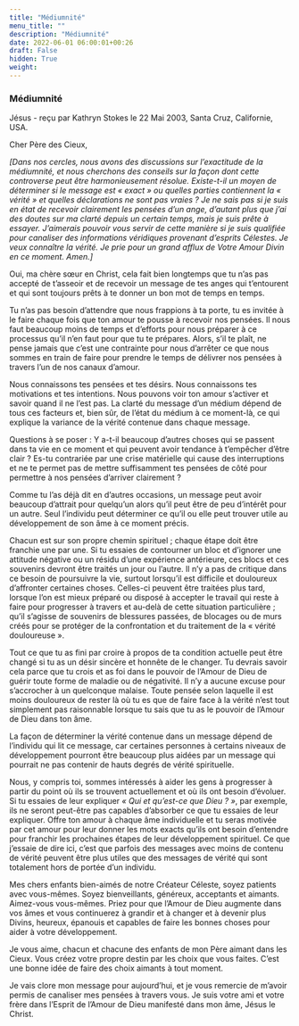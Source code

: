 ```yaml
---
title: "Médiumnité"
menu_title: ""
description: "Médiumnité"
date: 2022-06-01 06:00:01+00:26
draft: False
hidden: True
weight:
---
```

### Médiumnité

Jésus - reçu par Kathryn Stokes le 22 Mai 2003, Santa Cruz, Californie, USA.

Cher Père des Cieux,

*[Dans nos cercles, nous avons des discussions sur l’exactitude de la médiumnité, et nous cherchons des conseils sur la façon dont cette controverse peut être harmonieusement résolue. Existe-t-il un moyen de déterminer si le message est « exact » ou quelles parties contiennent la « vérité » et quelles déclarations ne sont pas vraies ? Je ne sais pas si je suis en état de recevoir clairement les pensées d’un ange, d’autant plus que j’ai des doutes sur ma clarté depuis un certain temps, mais je suis prête à essayer. J’aimerais pouvoir vous servir de cette manière si je suis qualifiée pour canaliser des informations véridiques provenant d’esprits Célestes. Je veux connaître la vérité. Je prie pour un grand afflux de Votre Amour Divin en ce moment. Amen.]*

Oui, ma chère sœur en Christ, cela fait bien longtemps que tu n’as pas accepté de t’asseoir et de recevoir un message de tes anges qui t’entourent et qui sont toujours prêts à te donner un bon mot de temps en temps.

Tu n’as pas besoin d’attendre que nous frappions à ta porte, tu es invitée à le faire chaque fois que ton amour te pousse à recevoir nos pensées. Il nous faut beaucoup moins de temps et d’efforts pour nous préparer à ce processus qu’il n’en faut pour que tu te prépares. Alors, s’il te plaît, ne pense jamais que c’est une contrainte pour nous d’arrêter ce que nous sommes en train de faire pour prendre le temps de délivrer nos pensées à travers l’un de nos canaux d’amour.

Nous connaissons tes pensées et tes désirs. Nous connaissons tes motivations et tes intentions. Nous pouvons voir ton amour s’activer et savoir quand il ne l’est pas. La clarté du message d’un médium dépend de tous ces facteurs et, bien sûr, de l’état du médium à ce moment-là, ce qui explique la variance de la vérité contenue dans chaque message.

Questions à se poser : Y a-t-il beaucoup d’autres choses qui se passent dans ta vie en ce moment et qui peuvent avoir tendance à t’empêcher d’être clair ? Es-tu contrariée par une crise matérielle qui cause des interruptions et ne te permet pas de mettre suffisamment tes pensées de côté pour permettre à nos pensées d’arriver clairement ?

Comme tu l’as déjà dit en d’autres occasions, un message peut avoir beaucoup d’attrait pour quelqu’un alors qu’il peut être de peu d’intérêt pour un autre. Seul l’individu peut déterminer ce qu’il ou elle peut trouver utile au développement de son âme à ce moment précis.

Chacun est sur son propre chemin spirituel ; chaque étape doit être franchie une par une. Si tu essaies de contourner un bloc et d’ignorer une attitude négative ou un résidu d’une expérience antérieure, ces blocs et ces souvenirs devront être traités un jour ou l’autre. Il n’y a pas de critique dans ce besoin de poursuivre la vie, surtout lorsqu’il est difficile et douloureux d’affronter certaines choses. Celles-ci peuvent être traitées plus tard, lorsque l’on est mieux préparé ou disposé à accepter le travail qui reste à faire pour progresser à travers et au-delà de cette situation particulière ; qu’il s’agisse de souvenirs de blessures passées, de blocages ou de murs créés pour se protéger de la confrontation et du traitement de la « vérité douloureuse ».

Tout ce que tu as fini par croire à propos de ta condition actuelle peut être changé si tu as un désir sincère et honnête de le changer. Tu devrais savoir cela parce que tu crois et as foi dans le pouvoir de l’Amour de Dieu de guérir toute forme de maladie ou de négativité. Il n’y a aucune excuse pour s’accrocher à un quelconque malaise. Toute pensée selon laquelle il est moins douloureux de rester là où tu es que de faire face à la vérité n’est tout simplement pas raisonnable lorsque tu sais que tu as le pouvoir de l’Amour de Dieu dans ton âme.

La façon de déterminer la vérité contenue dans un message dépend de l’individu qui lit ce message, car certaines personnes à certains niveaux de développement pourront être beaucoup plus aidées par un message qui pourrait ne pas contenir de hauts degrés de vérité spirituelle.

Nous, y compris toi, sommes intéressés à aider les gens à progresser à partir du point où ils se trouvent actuellement et où ils ont besoin d’évoluer. Si tu essaies de leur expliquer *« Qui et qu’est-ce que Dieu ? »*, par exemple, ils ne seront peut-être pas capables d’absorber ce que tu essaies de leur expliquer. Offre ton amour à chaque âme individuelle et tu seras motivée par cet amour pour leur donner les mots exacts qu’ils ont besoin d’entendre pour franchir les prochaines étapes de leur développement spirituel. Ce que j’essaie de dire ici, c’est que parfois des messages avec moins de contenu de vérité peuvent être plus utiles que des messages de vérité qui sont totalement hors de portée d’un individu.

Mes chers enfants bien-aimés de notre Créateur Céleste, soyez patients avec vous-mêmes. Soyez bienveillants, généreux, acceptants et aimants. Aimez-vous vous-mêmes. Priez pour que l’Amour de Dieu augmente dans vos âmes et vous continuerez à grandir et à changer et à devenir plus Divins, heureux, épanouis et capables de faire les bonnes choses pour aider à votre développement.

Je vous aime, chacun et chacune des enfants de mon Père aimant dans les Cieux. Vous créez votre propre destin par les choix que vous faites. C’est une bonne idée de faire des choix aimants à tout moment.

Je vais clore mon message pour aujourd’hui, et je vous remercie de m’avoir permis de canaliser mes pensées à travers vous. Je suis votre ami et votre frère dans l’Esprit de l’Amour de Dieu manifesté dans mon âme, Jésus le Christ.
